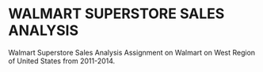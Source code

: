 # WALMART SUPERSTORE SALES ANALYSIS 
Walmart Superstore Sales Analysis 
Assignment on Walmart on West Region of United States from 2011-2014.
